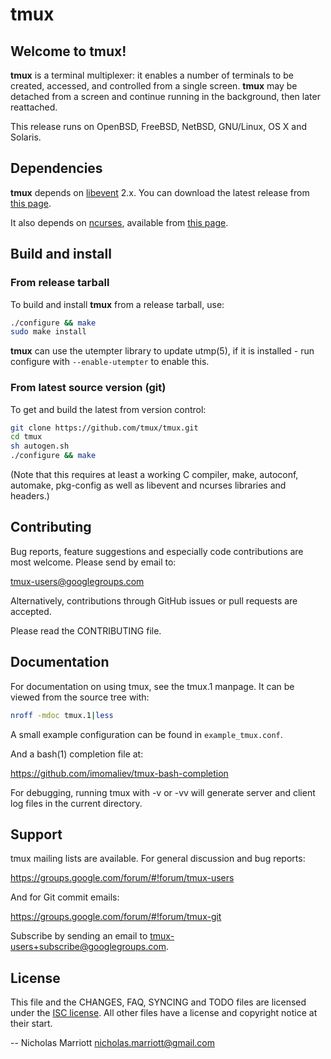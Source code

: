 # tmux

## Welcome to tmux!

**tmux** is a terminal multiplexer: it enables a number of terminals to be created,
accessed, and controlled from a single screen. **tmux** may be detached from a
screen and continue running in the background, then later reattached.

This release runs on OpenBSD, FreeBSD, NetBSD, GNU/Linux, OS X and Solaris.

## Dependencies

**tmux** depends on [libevent](https://libevent.org) 2.x. You can download the latest release from [this page](https://github.com/libevent/libevent/releases/latest).

It also depends on [ncurses](https://www.gnu.org/software/ncurses/), available from [this page](https://invisible-mirror.net/archives/ncurses/).

## Build and install

### From release tarball

To build and install **tmux** from a release tarball, use:

~~~bash
./configure && make
sudo make install
~~~

**tmux** can use the utempter library to update utmp(5), if it is installed - run
configure with `--enable-utempter` to enable this.

### From latest source version (git)

To get and build the latest from version control:

~~~bash
git clone https://github.com/tmux/tmux.git
cd tmux
sh autogen.sh
./configure && make
~~~

(Note that this requires at least a working C compiler, make, autoconf,
automake, pkg-config as well as libevent and ncurses libraries and headers.)

## Contributing

Bug reports, feature suggestions and especially code contributions are most
welcome. Please send by email to:

tmux-users@googlegroups.com

Alternatively, contributions through GitHub issues or pull requests are accepted.

Please read the CONTRIBUTING file.

## Documentation

For documentation on using tmux, see the tmux.1 manpage. It can be viewed from
the source tree with:

~~~bash
nroff -mdoc tmux.1|less
~~~

A small example configuration can be found in `example_tmux.conf`.

And a bash(1) completion file at:

https://github.com/imomaliev/tmux-bash-completion

For debugging, running tmux with -v or -vv will generate server and client log
files in the current directory.

## Support

tmux mailing lists are available. For general discussion and bug reports:

https://groups.google.com/forum/#!forum/tmux-users

And for Git commit emails:

https://groups.google.com/forum/#!forum/tmux-git

Subscribe by sending an email to <tmux-users+subscribe@googlegroups.com>.

## License

This file and the CHANGES, FAQ, SYNCING and TODO files are licensed under the
[ISC license](https://choosealicense.com/licenses/isc/). All other files have a license and copyright notice at their start.

-- Nicholas Marriott <nicholas.marriott@gmail.com>
